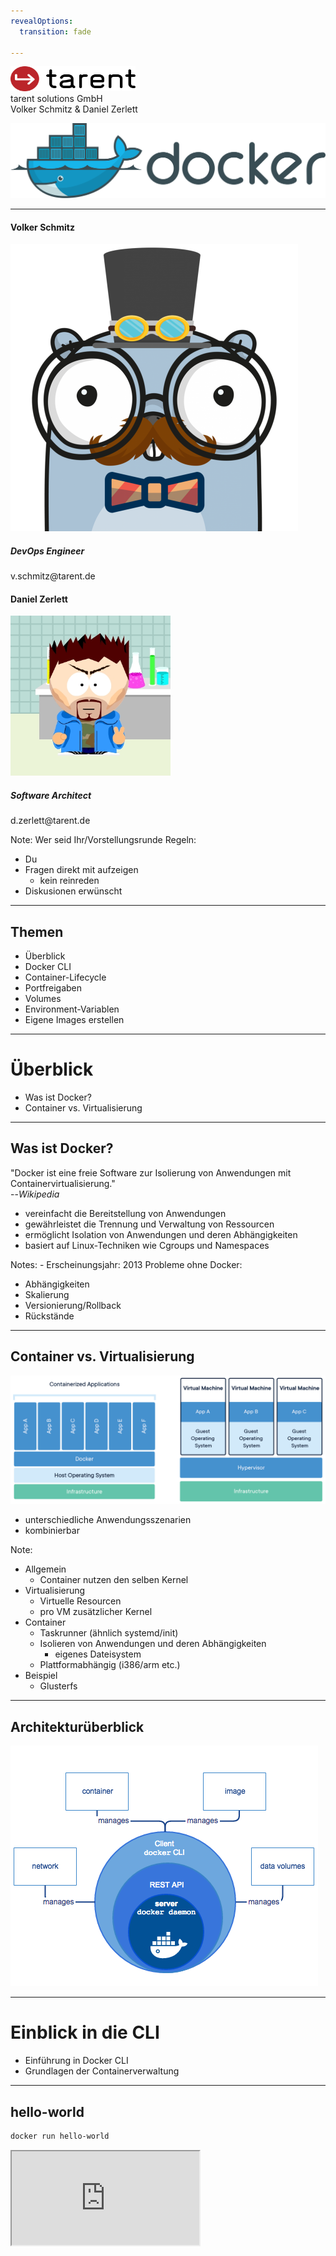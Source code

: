 ```yaml
---
revealOptions:
  transition: fade

---
```


<div id="header-footer">
  <p class="slide-footer"><img src="images/light.svg" height="40" width="200"><br>tarent solutions GmbH<br>Volker Schmitz & Daniel Zerlett</p>
</div>

![docker](./images/docker_logo.png)

----

<div class="divided">
  <h4>Volker Schmitz</h4>
  <img src="./images/saltyblu.png">
  <h5>DevOps Engineer</h5>
  v.schmitz@tarent.de
</div>

<div class="divided">
  <h4>Daniel Zerlett</h4>
  <img src="./images/b00lduck.png">
  <h5>Software Architect</h5>
  d.zerlett@tarent.de
</div>

Note:
Wer seid Ihr/Vorstellungsrunde
Regeln:
- Du
- Fragen direkt mit aufzeigen
  - kein reinreden
- Diskusionen erwünscht

----

## Themen

- Überblick
- Docker CLI
- Container-Lifecycle
- Portfreigaben
- Volumes
- Environment-Variablen
- Eigene Images erstellen

---

# Überblick

- Was ist Docker?
- Container vs. Virtualisierung

----

## Was ist Docker?

"Docker ist eine freie Software zur Isolierung von Anwendungen mit Containervirtualisierung."<br>--*Wikipedia*

- vereinfacht die Bereitstellung von Anwendungen
- gewährleistet die Trennung und Verwaltung von Ressourcen
- ermöglicht Isolation von Anwendungen und deren Abhängigkeiten
- basiert auf Linux-Techniken wie Cgroups und Namespaces

Notes: - Erscheinungsjahr: 2013
Probleme ohne Docker:
- Abhängigkeiten
- Skalierung
- Versionierung/Rollback
- Rückstände


----

## Container vs. Virtualisierung

<img src="images/docker-containerized-and-vm-transparent-bg.png"/>

- unterschiedliche Anwendungsszenarien
- kombinierbar

Note:
- Allgemein
  - Container nutzen den selben Kernel
- Virtualisierung
  - Virtuelle Resourcen
  - pro VM zusätzlicher Kernel
- Container
  - Taskrunner (ähnlich systemd/init)
  - Isolieren von Anwendungen und deren Abhängigkeiten
    - eigenes Dateisystem
  - Plattformabhängig (i386/arm etc.)
- Beispiel
  - Glusterfs

----

## Architekturüberblick

<img src="images/engine-components-flow.png"/>

---

# Einblick in die CLI

- Einführung in Docker CLI
- Grundlagen der Containerverwaltung

----

## hello-world

```bash
docker run hello-world
```

<iframe src="http://localhost:4200?u=trainer&p=trainer"> <!-- .element: class="fragment" -->

Note:
Erster Gehversuch mit Docker, Docker Umgebung funktioniert.
`docker run [options] IMAGE [COMMAND] [ARG...] [flags]`

----

## Docker CLI

Docker CLI ist ein Kommandozeilen-Tool mit dem sich der Docker-Daemon kontrollieren lässt.

Einfache Anwendungsfälle von Docker CLI:
- Container erstellen
- Container starten
- laufende Container anzeigen
- Container stoppen

Note:
Ziel: Docker CLI Grundlagen verstehen
Systemd-Analogie ansprechen

----

## Docker CLI

```shell
docker run -p 8080:80 wordpress
docker run -d -p 8080:80 wordpress
docker ps
docker logs <containerID>
```

<iframe width="100%" src="http://localhost:4201?u=trainer&p=trainer"> <!-- .element: class="fragment" -->

[Wordpress](http://localhost:8080)

Note:
https://hub.docker.com/_/wordpress/
Ziel ist es zu erkennen, wie einfach die Instalation ist.

----

## Übung gitea

- Starte "gitea" vom Docker-Image "gitea/gitea" im Hintergund
- Exponiere den Container-Port 3000 auf den Host-Port 3000
- Zeige alle laufenden Docker-Prozesse an
- Erkenne, ob der Port 3000 auf Port 3000 exponiert ist
- Betrachte die Log-Ausgabe des gitea-Containers in Echtzeit

Note:
Bonus bonus: Gibt es noch andere Ports im gitea-Container, die nicht exponiert sind? Wenn ja, exponiere auch diesen Port!

----

## Übung gitea

```shell
docker run -d -p 3000:3000 gitea/gitea
docker ps
docker logs <containerID>
```

<iframe width="100%" src="http://localhost:4202?u=trainer&p=trainer"> <!-- .element: class="fragment" -->

Note:
```shell
docker logs -f <containerID>

```
----

## Zusammenfassung

- Erstellen eines Containers mit exponiertem Port
  - `docker run`
- Containerübersicht
  - `docker ps`
- Ausgabe von Logs
  - `docker logs`
- Docker CLI Hilfe
  - `docker help`
  - `docker help <subcommand>`

---

# Container-Lifecycle

- Überblick der Containerzustände
- Wechseln zwischen Containerzuständen

----

## Container-Lifecycle


<img src="images/simple_lifecycle.svg"/>

Note:
docker ps -a
docker stop
docker rm

----

## Übung Lifecycle

- Alle laufenden Container sollen beendet und gelöscht werden.
- Wie stelle ich fest, dass alle Container gelöscht sind?

<iframe width="100%" src="http://localhost:4203?u=trainer&p=trainer"> <!-- .element: class="fragment" -->

----

## Zusammenfassung

<img src="images/simple_lifecycle.svg"/>

Note:
- Docker Status übersicht und Lifecycle
  - Created
    - Container ist erstellt aber nicht gestartet
  - Running
    - Container ist gestartet
  - Stopped
    - Container ist noch vorhanden aber gestoppt
  - Paused
    - Container ist angehalten
  - Deleted
    - Container ist gelöscht

---

# Ports & Volumes

- Einblick in Portfreigaben
- Einblick in Volumes
  - Schreibberechtigungen

----

## Einblick Portfreigaben

Docker kann Container Ports an Hostports binden (exponieren).

```
docker run -d -p 80:8081 wordpress
docker run -d -p 80 wordpress
docker run -d -p 80:8082 -p 443:8443
docker ps
```

<iframe width="100%" src="http://localhost:4204?u=trainer&p=trainer"> <!-- .element: class="fragment" -->

Note:
Zwei unterschiedliche Container, binden auf zwei unterschiedlichen Ports.
Random-Ports erklären
Multiple Ports für einen Conainer
Port Ranges 8000-9000:8000:9000

----

## Einblick Volumes

Docker kann Containerverzeichnisse mit lokalen Verzeichnissen verbinden ("volume mount").

```shell
docker run -v /root/examples/nginx/:/usr/share/nginx/html:ro -d nginx
```

<iframe width="100%" src="http://localhost:4205?u=trainer&p=trainer"> <!-- .element: class="fragment" -->

Note:
split view (TODO)
Kurzer Hinweis auf Anonymous und Named-Volumes
ro,rw etc.

----

### Docker Volumes Detail

- Jedes lokale Verzeichnis kann in Container gemounted werden
  - Lesen von Configs <!-- .element: class="fragment" -->
  - Generierten output vom Container persistieren <!-- .element: class="fragment" -->
- Standard: read/write (rw) <!-- .element: class="fragment" -->
  - docker run -v /local/folder:/container/folder imageName <!-- .element: class="fragment" -->
  - docker run -v /local/folder:/container/folder:rw imageName <!-- .element: class="fragment" -->
- Read only (ro) <!-- .element: class="fragment" -->
  - docker run -v /local/folder:/container/folder:ro imageName <!-- .element: class="fragment" -->

----

## Übung Volumes & Ports

- Starte gitea mit folgenden Optionen:
  - Persistenz der Git-Konfiguration (Container-Pfad /data)
  - Exponiere das Webinterface
    - Containerport 3000 auf lokalen Port 3000
  - Exponiere SSH
    - Containerport 22 auf lokalen Port 3022
- Richte gitea über das Webinterface ein (http://localhost:3000)
  - Default-Settings lassen
- Container stoppen und löschen
  - Bonus: Gibt es einen Befehl der Stoppen und Löschen vereint?
- Container mit den selben Optionen wieder erstellen
- Was passiert mit der Konfiguration und den Nutzdaten von gitea?

----

## Übung Volumes & Ports

<iframe width="100%" src="http://localhost:4206?u=trainer&p=trainer"> <!-- .element: class="fragment" -->

Note:
docker run -v /root/examples/gitea/data:/data -p 3000:3000 -p 22:3022 -d gitea/gitea
docker stop `containterid`
docker rm `containerid`
docker rm -f `containerid`

----

## Zusammenfassung

- Exponieren von beliebigen Ports
  - Random Ports
  - Fixed Ports
  - Port Ranges
- Einbinden von Volumes
  - Schreib/Lesezugriff
  - Schreibgeschützt (ro)
- Stoppen und löschen von Containern
  - docker stop
  - docker rm
  - docker rm -f

Note:
docker run -p 3000:3000 -p 3022:22 -v $(pwd)/giteatest:/data gitea/gitea

---

# Umgebungsvariablen

- Benutzen von Umgebungsvariablen
- Funktion von Umgebungsvariablen

----

## Einblick Umgebungsvariablen

```
docker run -d \
           -e MYSQL_ROOT_PASSWORD=supersicher \
           -e MYSQL_USER=wordpress \
           -e MYSQL_PASSWORD=wordpress \
           -e MYSQL_DATABASE=wordpress \
           -v $(pwd)/mariadb-data:/var/lib/mysql \
           --name wordpress-database \
           mariadb

docker inspect wordpress-database
```

Note:
Beispiel environment variablen an MariaDB zeigen.

----

## Übung PostgresDB starten

 - Starte einen [postgreSQL](https://hub.docker.com/_/postgres/) Docker-Container mit:
   - einer automatisch erstellten Datenbank mit dediziertem Benutzeraccount
   - Umgebungsvariablen
     - POSTGRES_USER, POSTGRES_PASSWORD, POSTGRES_DB
 - Sorge dafür, dass das Datenverzeichnis lokal gemapped ist.
   - /var/lib/postgresql/data) auf ein lokales - $(pwd)/volumes/db

<iframe class=small width="100%" src="http://localhost:4206?u=trainer&p=trainer"> <!-- .element: class="fragment" -->

Note:
docker run -d \
--name=gitea-database \
-e POSTGRES_USER=gitea \
-e POSTGRES_PASSWORD=gitea \
-e POSTGRES_DB=gitea \
-v $(pwd)/postgesql-data:/var/lib/postgresql/data \
postgres

----

## Zusammenfassung

- Containernamen
  - `docker run --name ...`
- Environment-Variablen an Container übergeben (-e)
- `docker inspect`

---

# Kommunikation zwischen Containern

- Netzwerkzugriff zwischen Containern
- Docker DNS

----

## Container verknüpfen

```shell
docker run -d --name wordpress-database
           -e MYSQL_ROOT_PASSWORD=supersicher \
           -v /root/examples/mariadb/data:/var/lib/mysql \
           mariadb
docker run -d --link=wordpress-database -p 8080:80 wordpress
```

<iframe width="100%" src="http://localhost:4207?u=trainer&p=trainer"> <!-- .element: class="fragment" -->

Note:
/examples/wordpress.sh benutzen!
Nicht der beste Weg, nur zur Demonstration
Wordpress-Container starten, mit mysql verknüpfen
Ziel: Interne Kommunikation zwischen Containern
docker run --link=wordpress-database -e WORDPRESS_DB_HOST=wordpress-database -e WORDPRESS_DB_USER=wordpress -e WORDPRESS_DB_PASSWORD=wordpress -e WORDPRESS_DB_NAME=wordpress wordpress

----

## Übung: Gitea mit PostgreSQL

- Stoppe deinen Gitea-Container
- Leere das Gitea-Datenverzeichnis (Volume)
- Starte deinen Gitea-Container
- Gitea soll seine Konfiguration in einer PostgreSQL speichern
- Benutze dafür die zuvor erstellte Datenbank

<iframe class="small" src="http://localhost:4208?u=trainer&p=trainer"> <!-- .element: class="fragment" -->

Note:
docker run -d --name=gitea-database -e POSTGRES_USER=gitea -e POSTGRES_PASSWORD=gitea -e POSTGRES_DB=gitea -v /root/examples/gitea/psql/data:/var/lib/postgresql/data postgres
docker run -d -p 3000:3000 -v /root/examples/gitea/data:/data -p 3000:3000 -p 3022:22 --link=gitea-database gitea/gitea

----

## Kommunikation über Sockets

```bash
docker run -d -p 9000:9000 \
  -v "/var/run/docker.sock:/var/run/docker.sock" \
  portainer/portainer
```

<iframe src="http://localhost:4208?u=trainer&p=trainer"> <!-- .element: class="fragment" -->

----

## Zusammenfassung

Verbinden von Containern
  - --link
  - Namensauflösung per Docker DNS
  - Kommunikation mit Sockets

---

# Container und Images

- Begriffsklärung
- Unterschiede

----

## Definition Container / Images

Ein Container ist die aktive Instanz aus einem Image und kann zur Laufzeit verändert werden.
Ein Image ist nicht **lauffähig** und es ist ein *"Speicherabbild"* eines Containers.


Ein Image besteht aus mehreren unveränderlichen Layern.
Ein Image kann verändert werden indem ein oder mehrere Layer hinzugefügt werden.

----

## Container und Images

```shell
docker run -it ubuntu bash
  >> apt-get update
  >> apt-get install -y git
  >> exit
docker run -it ubuntu git --version
docker commit <containerid>
```

<iframe width="100%" src="http://localhost:4209?u=trainer&p=trainer"> <!-- .element: class="fragment" -->

Note:
Was ist ein Image und was ist ein Container
Beispiel: git commit
- docker run -it ubuntu -> apt-get update; apt-get install git -y; exit
- docker run -it ubuntu git --version
Das Selbe nochmal mit commit
- docker image ls

----

## Zusammenfassung

- Unterschied Container und Images
- docker commit
  - Erstellen eines Images aus einem Container
- docker images
  - Anzeigen von Images

---

# Docker Hub & Registry

- `docker pull`
- Docker Hub
- Tags und Versionierung


Note:
- docker pull
  - Dient zum herunterladen von Images
  - Default regirsty ist docker Hub
  - Tags dienen zur Versionierung
  - Tags dienen auch zur identifizierung der Container Registry
    - default docker hub

----

## Docker Tags

```bash
docker pull nginx
docker pull nginx:latest
docker pull nginx:alpine
docker images
```

<iframe width="100%" src="http://localhost:4210?u=trainer&p=trainer"> <!-- .element: class="fragment" -->

Note:
Wie lade ich Images herunter?

----

## Docker Hub

https://hub.docker.com/
<br>
https://hub.docker.com/_/nginx

Notes:
Öffentliche, offizielle Docker-Registry
Kostenloser Account
Alle tags sichtbar
Doku zu Images
Dockerfiles können (meist) eingesehen werden (link zu Github)

----

## Docker Registry

- Simple eigene Registry erstellen
  - https://hub.docker.com/_/registry
- Docker Tag verweist auf die registry
- Docker push

<iframe width="100%" src="http://localhost:4211?u=trainer&p=trainer"> <!-- .element: class="fragment" -->

Note:
- Pullen eines containers
- retaggen für eigene registry
  - docker pull nginx:latest
  - docker image tag nginx localhost:5000/myimage
  - docker push localhost:5000/myimage
- Eigene Registy pushen

---

# Images erstellen

- Image mit dem CLI erstellen
- Image aus Dockerfile erstellen
- Tags und Versionierung

----

## Image mit dem CLI erstellen

### Beispiel: nginx mit eigener index.html

```bash
# bash im nginx Container starten
docker run --name mynginx-container -it nginx bash
```

```bash
# im Container
echo "<h1>Hello World</h1>" > /usr/share/nginx/html/index.html
exit
```

```bash
# Neues Image mit Änderungen erstellen
docker commit mynginx-container mynginx-image
```

Note:
Docker commit erklären mit Überleitung zu Dockerfile

----

## Image aus Dockerfile erstellen

```
# Dockerfile
FROM nginx
RUN echo "<h1>Hello World from Dockerfile</h1>" > \
    /usr/share/nginx/html/index.html
```

```bash
# Image bauen
docker build -t mynginx-image:2 .

# Container aus Image (mit CLI erstellt) starten
docker run -d -p 8081:80 mynginx-image

# Container aus Image (mit Dockerfile erstellt) starten
docker run -d -p 8082:80 mynginx-image:2
```

----

## Übung

- Baue ein docker Image das auf nginx basiert
- Dieses soll eine modifizierte index.html haben
- Tagge den Container als mynginx
- Baue einen zweiten nginx container der den "COPY"-Befehl nutzt.
- Tagge den Container als mynginx in Version 2
- Bonus: Nutze Nginx mit alpine anstatt ubuntu
- Bonus vergleiche die Image größen

https://hub.docker.com/_/nginx

----

## Docker Base Images

Welche "base" Images gibt es?
Was sind die Unterschiede?

Note:
Alpine ist der bevorzugte, da er wesentlich kleiner ist als alle anderen.

----

### Zusammenfassung

- Dockerfile
  - FROM
  - COPY
  - RUN
  - CMD
- Docker CLI
  - docker build -t tag:version .
  - docker commit image tag:version
- Docker Hub

---

# Optional

---

# docker-compose

- Was ist das?
- Generelle bedienung von *docker-compose*
- Netzwerke in docker-compose

----

## Was ist *docker-compose*

*docker-compose* ist ein Tool zur vereinfachten abbildung und verwaltung von Multi-Container Applikationen.

Es gibt zwei Versionen docker-compose:

- v2
  - Vereinfachung von docker (v2)
- v3
   - Benutzung von docker swarm (v3)

Note:
Example: wordpress mit postgresql
Ziel: beide versionen basiern auf yml syntax
Ziel: Vereinfachung von docker cli

----

## docker-compose Beispiel

```yaml
version: "2.2"
services:
  wordpress:
    image: wordpress
    ports:
      - "8080:80"
  wordpress-database:
    image: mariadb
    environment:
      - MYSQL_ROOT_PASSWORD: supersicher
      - MYSQL_USER: wordpress
      - MYSQL_PASSWORD: wordpress
      - MYSQL_DATABASE: wordpress
    volumes:
      - $(pwd)/mariadb-data:/var/lib/mysql
```

----

## docker-compose Befehle

```shell
docker-compose up -d
docker-compose stop
docker-compose rm
```

<iframe width="100%" src="http://localhost:4212?u=trainer&p=trainer"> <!-- .element: class="fragment" -->

----

## Übung

- Stoppe und lösche deine vorrangegangen Container ohne Nutzdatemverlust.
- Erstelle eine docker-compose.yml in der [gitea](https://hub.docker.com/r/gitea/gitea/) und mariadb als Services beschrieben sind.
  - Stelle sicher das alle Volumes und Ports erhalten bleiben.
- Lagere das Daten-Verzeichnis von gitea auf deinen Computer aus.

----

## docker-compose stacks

- docker-compose definiert einen Stack für jedes "docker-compose File"
- Die Container in einem Stack befinden sich im selben Netzwerk.

```shell
docker-compose -p mystack up -d
```

----

## Zusamenfassung

* *docker-compose* Files
* *docker-compose* CLI
  * up
  * stop
  * rm
  * logs
- Einblick in docker-compose Stacks

---

# Docker Netzwerke

- Kapselung von Services durch Netzwerke

Note:
- docker network ls
- docker-compose naming (netzwerke und container)
- docker-compose -p
- docker network rm
- Unterschied docker-compose stop/down

----

## Übung

- Füge deiner docker-compose.yml ein "seprates" Netzwerk hinzu!
- Richte nun die Verbindung von gitea und mariaDB über das neuerstellte Netzwerk ein.
- Bonus: Trenne die beiden *compose*-Files
  - Wie funktioniert ändert sich die Netzwerk definition?
  - Wo liegt darin der vorteil?

----

## Zusammenfassung

- Docker CLI *network*
- Verständniss von Docker Netzwerken

---

# Image Layer

- Was sind Layerf
- Dockerfile im Bezug au Layer

----

## Was sind Layer
- Layer sind unveränderliche Schichten eines Images
- Jeder befehl in einer Dockerfile erzeugt Layer

----

## Dockerfile Layer

- EXPOSE
- USER
- ENV
- RUN TODO: Bsp einbauen

----

## Übung

TBD

----

## Zusammenfassung

----

## Advanced Layer

- COPY vs ADD
- WORKDIR
- ENTRYPOINT vs CMD
  - ENTRYPOINT nicht überschreibbar
- HEALTHCHECK ?

----

### Übung

- Versuche den RUN Befehl durch WORKDIR und COPY --chown zu erstezen.

---

# Multistagebuilds

- Konzept vorstellen
  - beispiel an Go Service
- COPY --from
- STOPSIGNAL

Note:
- Es existieren zwei Dockerfiles die beide Funktionieren
- ein Go Service ein Java Service
  - der Java service ist selbsterarbeitet

----

## Übung

- Baue in einem vorrangestellen Dockercontainer dein Java Jar zusammen, nenne diesen "build"!
  - benutze hierfür Gradle
- Kopiere das erfolgreich gebaute Jar vom ersten Container in den zweiten Container.
  - Nutze hierfür die Docker "Multistage Build"-Funktionalität (COPY --from=build)
- Java Service bauen mit multistage (service tut das gleiche (wie go service) ist in aber in Java geschrieben)

----

## Zusammenfassung Layer, Praxisbeispiel

- Dockerfiles vergleichen
- Layer Vergleichen
- Image Größen vergleichen

---

# Best practice

- Konfiguration über Umgebungsvariablen
- Logging über STDOUT
  - Filebeat JSONLOG
- Nur ein Prozess
- Exit Codes (SIGTERM usw)

----

## Übung:

- start.sh
  - mit debug help etc
- ENTRYPOINT auf start.sh
- reagiert auf SIGTERM oder definiert ein STOPSIGNAL
- Sinnvolle(tm) Exit-Codes
 (siehe --init)
- Nutze die Health Resource im HEALTHCHECK


---

# Security

- docker User Space
- dies kann man Reglementieren
- Angreifbare - libaries im Container/Image
- Docker Hub Security Scan
- Docker

----

## User Space

- Docker läuft als root
- Container laufen Default als root
- Kein standard Zugriff auf das Host Netz

----

## Was tun?

- Dockerfile
  - USER
DockerCLI
  - *--user*

---

# Dynamisches routing labels mit traefik

Traefik beispiel zeigen

----

## traefik als frontend Komponente einbauen

